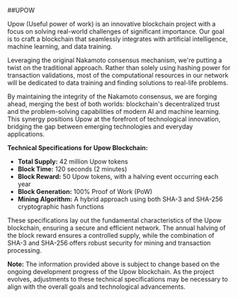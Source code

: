 ##UPOW 

Upow (Useful power of work) is an innovative blockchain project with a focus on solving real-world challenges of significant importance. Our goal is to craft a blockchain that seamlessly integrates with artificial intelligence, machine learning, and data training.

Leveraging the original Nakamoto consensus mechanism, we're putting a twist on the traditional approach. Rather than solely using hashing power for transaction validations, most of the computational resources in our network will be dedicated to data training and finding solutions to real-life problems.

By maintaining the integrity of the Nakamoto consensus, we are forging ahead, merging the best of both worlds: blockchain's decentralized trust and the problem-solving capabilities of modern AI and machine learning. This synergy positions Upow at the forefront of technological innovation, bridging the gap between emerging technologies and everyday applications.

**Technical Specifications for Upow Blockchain:**

- **Total Supply:** 42 million Upow tokens
- **Block Time:** 120 seconds (2 minutes)
- **Block Reward:** 50 Upow tokens, with a halving event occurring each year
- **Block Generation:** 100% Proof of Work (PoW)
- **Mining Algorithm:** A hybrid approach using both SHA-3 and SHA-256 cryptographic hash functions

These specifications lay out the fundamental characteristics of the Upow blockchain, ensuring a secure and efficient network. The annual halving of the block reward ensures a controlled supply, while the combination of SHA-3 and SHA-256 offers robust security for mining and transaction processing.

**Note:** The information provided above is subject to change based on the ongoing development progress of the Upow blockchain. As the project evolves, adjustments to these technical specifications may be necessary to align with the overall goals and technological advancements.
